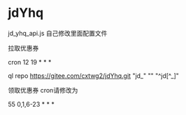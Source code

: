 
# jdYhq
jd_yhq_api.js 自己修改里面配置文件

拉取优惠券

cron 12 19 * * *

ql repo https://gitee.com/cxtwg2/jdYhq.git "jd_" "" "^jd[^_]"


领取优惠券 cron请修改为

55 0,1,6-23 * * *

